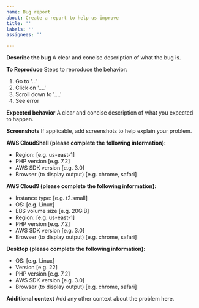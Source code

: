 ```yaml
---
name: Bug report
about: Create a report to help us improve
title: ''
labels: ''
assignees: ''

---
```


**Describe the bug**
A clear and concise description of what the bug is.

**To Reproduce**
Steps to reproduce the behavior:
1. Go to '...'
2. Click on '....'
3. Scroll down to '....'
4. See error

**Expected behavior**
A clear and concise description of what you expected to happen.

**Screenshots**
If applicable, add screenshots to help explain your problem.

**AWS CloudShell (please complete the following information):**
 - Region: [e.g. us-east-1]
 - PHP version [e.g. 7.2]
 - AWS SDK version [e.g. 3.0]
 - Browser (to display output) [e.g. chrome, safari]

**AWS Cloud9 (please complete the following information):**
 - Instance type: [e.g. t2.small]
 - OS: [e.g. Linux]
 - EBS volume size [e.g. 20GiB]
 - Region: [e.g. us-east-1]
 - PHP version [e.g. 7.2]
 - AWS SDK version [e.g. 3.0]
 - Browser (to display output) [e.g. chrome, safari]

**Desktop (please complete the following information):**
 - OS: [e.g. Linux]
 - Version [e.g. 22]
 - PHP version [e.g. 7.2]
 - AWS SDK version [e.g. 3.0]
 - Browser (to display output) [e.g. chrome, safari]

**Additional context**
Add any other context about the problem here.
